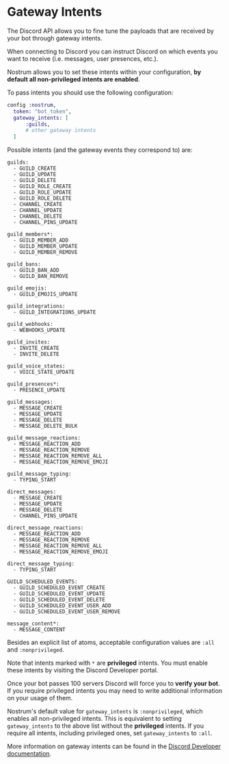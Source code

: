 # Gateway Intents

The Discord API allows you to fine tune the payloads that are received by your bot through gateway intents.

When connecting to Discord you can instruct Discord on which events you want to receive (i.e. messages, user presences, etc.).

Nostrum allows you to set these intents within your configuration, **by default all non-privileged intents are enabled**.

To pass intents you should use the following configuration:
```elixir
config :nostrum,
  token: "bot_token",
  gateway_intents: [
      :guilds,
      # other gateway intents
  ]
```

Possible intents (and the gateway events they correspond to) are:

```
guilds:
  - GUILD_CREATE
  - GUILD_UPDATE
  - GUILD_DELETE
  - GUILD_ROLE_CREATE
  - GUILD_ROLE_UPDATE
  - GUILD_ROLE_DELETE
  - CHANNEL_CREATE
  - CHANNEL_UPDATE
  - CHANNEL_DELETE
  - CHANNEL_PINS_UPDATE

guild_members*:
  - GUILD_MEMBER_ADD
  - GUILD_MEMBER_UPDATE
  - GUILD_MEMBER_REMOVE

guild_bans:
  - GUILD_BAN_ADD
  - GUILD_BAN_REMOVE

guild_emojis:
  - GUILD_EMOJIS_UPDATE

guild_integrations:
  - GUILD_INTEGRATIONS_UPDATE

guild_webhooks:
  - WEBHOOKS_UPDATE

guild_invites:
  - INVITE_CREATE
  - INVITE_DELETE

guild_voice_states:
  - VOICE_STATE_UPDATE

guild_presences*:
  - PRESENCE_UPDATE

guild_messages:
  - MESSAGE_CREATE
  - MESSAGE_UPDATE
  - MESSAGE_DELETE
  - MESSAGE_DELETE_BULK

guild_message_reactions:
  - MESSAGE_REACTION_ADD
  - MESSAGE_REACTION_REMOVE
  - MESSAGE_REACTION_REMOVE_ALL
  - MESSAGE_REACTION_REMOVE_EMOJI

guild_message_typing:
  - TYPING_START

direct_messages:
  - MESSAGE_CREATE
  - MESSAGE_UPDATE
  - MESSAGE_DELETE
  - CHANNEL_PINS_UPDATE

direct_message_reactions:
  - MESSAGE_REACTION_ADD
  - MESSAGE_REACTION_REMOVE
  - MESSAGE_REACTION_REMOVE_ALL
  - MESSAGE_REACTION_REMOVE_EMOJI

direct_message_typing:
  - TYPING_START

GUILD_SCHEDULED_EVENTS:
  - GUILD_SCHEDULED_EVENT_CREATE
  - GUILD_SCHEDULED_EVENT_UPDATE
  - GUILD_SCHEDULED_EVENT_DELETE
  - GUILD_SCHEDULED_EVENT_USER_ADD
  - GUILD_SCHEDULED_EVENT_USER_REMOVE

message_content*:
  - MESSAGE_CONTENT
```

Besides an explicit list of atoms, acceptable configuration values are `:all` and `:nonprivileged`.

Note that intents marked with `*` are **privileged** intents. You must enable these intents by visiting the Discord Developer portal.

Once your bot passes 100 servers Discord will force you to **verify your bot**. If you require privileged intents you may need to write additional information on your usage of them.

Nostrum's default value for `gateway_intents` is `:nonprivileged`, which enables all non-privileged intents.
This is equivalent to setting `gateway_intents` to the above list without the **privileged** intents.
If you require all intents, including privileged ones, set `gateway_intents` to `:all`.

More information on gateway intents can be found in the [Discord Developer documentation](https://discord.com/developers/docs/topics/gateway#gateway-intents).
